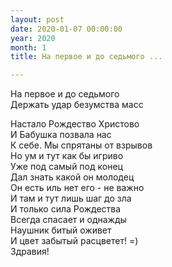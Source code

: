 ```yaml
---
layout: post
date: 2020-01-07 00:00:00
year: 2020
month: 1
title: На первое и до седьмого ...

---
```

На первое и до седьмого <br/>
Держать удар безумства масс<br/>
<!--more-->
Настало Рождество Христово <br/>
И Бабушка позвала нас<br/>
К себе. Мы спрятаны от взрывов <br/>
Но ум и тут как бы игриво <br/>
Уже под самый под конец<br/>
Дал знать какой он молодец<br/>
Он есть иль нет его - не важно<br/>
И там и тут лишь шаг до зла<br/>
И только сила Рождества <br/>
Всегда спасает и однажды <br/>
Наушник битый оживет <br/>
И цвет забытый расцветет! =) <br/>
Здравия!<br/>